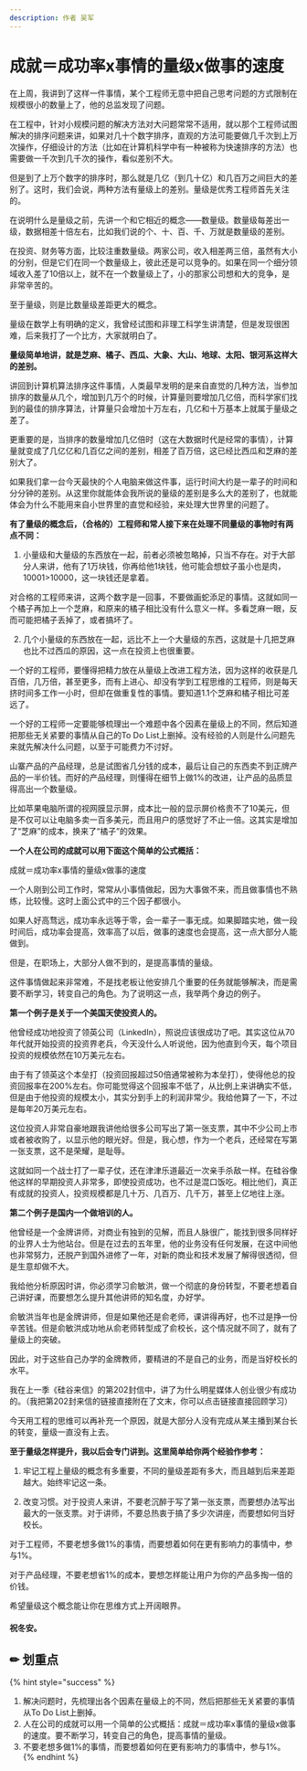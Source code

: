 ```yaml
---
description: 作者 吴军
---
```


# 成就＝成功率x事情的量级x做事的速度

在上周，我讲到了这样一件事情，某个工程师无意中把自己思考问题的方式限制在规模很小的数量上了，他的总监发现了问题。

在工程中，针对小规模问题的解决方法对大问题常常不适用，就以那个工程师试图解决的排序问题来讲，如果对几十个数字排序，直观的方法可能要做几千次到上万次操作，仔细设计的方法（比如在计算机科学中有一种被称为快速排序的方法）也需要做一千次到几千次的操作，看似差别不大。

但是到了上万个数字的排序时，那么就是几亿（到几十亿）和几百万之间巨大的差别了。这时，我们会说，两种方法有量级上的差别。量级是优秀工程师首先关注的。

在说明什么是量级之前，先讲一个和它相近的概念——数量级。数量级每差出一级，数据相差十倍左右，比如我们说的个、十、百、千、万就是数量级的差别。

在投资、财务等方面，比较注重数量级。两家公司，收入相差两三倍，虽然有大小的分别，但是它们在同一个数量级上，彼此还是可以竞争的。如果在同一个细分领域收入差了10倍以上，就不在一个数量级上了，小的那家公司想和大的竞争，是非常辛苦的。

至于量级，则是比数量级差距更大的概念。

量级在数学上有明确的定义，我曾经试图和非理工科学生讲清楚，但是发现很困难，后来我打了一个比方，大家就明白了。

**量级简单地讲，就是芝麻、橘子、西瓜、大象、大山、地球、太阳、银河系这样大的差别。**

讲回到计算机算法排序这件事情，人类最早发明的是来自直觉的几种方法，当参加排序的数量从几个，增加到几万个的时候，计算量则要增加几亿倍，而科学家们找到的最佳的排序算法，计算量只会增加十万左右，几亿和十万基本上就属于量级之差了。

更重要的是，当排序的数量增加几亿倍时（这在大数据时代是经常的事情），计算量就变成了几亿亿和几百亿之间的差别，相差了百万倍，这已经比西瓜和芝麻的差别大了。

如果我们拿一台今天最快的个人电脑来做这件事，运行时间大约是一辈子的时间和分分钟的差别。从这里你就能体会我所说的量级的差别是多么大的差别了，也就能体会为什么不能用来自小世界里的直觉和经验，来处理大世界里的问题了。

**有了量级的概念后，（合格的）工程师和常人接下来在处理不同量级的事物时有两点不同：**

1. 小量级和大量级的东西放在一起，前者必须被忽略掉，只当不存在。对于大部分人来讲，他有了1万块钱，你再给他1块钱，他可能会想蚊子虽小也是肉，10001&gt;10000，这一块钱还是拿着。

对合格的工程师来讲，这两个数字是一回事，不要做画蛇添足的事情。这就如同一个橘子再加上一个芝麻，和原来的橘子相比没有什么意义一样。多看芝麻一眼，反而可能把橘子丢掉了，或者搞坏了。

2. 几个小量级的东西放在一起，远比不上一个大量级的东西，这就是十几把芝麻也比不过西瓜的原因，这一点在投资上也很重要。

一个好的工程师，要懂得把精力放在从量级上改进工程方法，因为这样的收获是几百倍，几万倍，甚至更多，而有上进心、却没有学到工程思维的工程师，则是每天挤时间多工作一小时，但却在做重复性的事情。要知道1.1个芝麻和橘子相比可差远了。

一个好的工程师一定要能够梳理出一个难题中各个因素在量级上的不同，然后知道把那些无关紧要的事情从自己的To Do List上删掉。没有经验的人则是什么问题先来就先解决什么问题，以至于可能费力不讨好。

山寨产品的产品经理，总是试图省几分钱的成本，最后让自己的东西卖不到正牌产品的一半价钱。而好的产品经理，则懂得在细节上做1%的改进，让产品的品质显得高出一个数量级。

比如苹果电脑所谓的视网膜显示屏，成本比一般的显示屏价格贵不了10美元，但是不仅可以让电脑多卖一百多美元，而且用户的感觉好了不止一倍。这其实是增加了“芝麻”的成本，换来了“橘子”的效果。

**一个人在公司的成就可以用下面这个简单的公式概括：**

成就＝成功率x事情的量级x做事的速度

一个人刚到公司工作时，常常从小事情做起，因为大事做不来，而且做事情也不熟练，比较慢。这时上面公式中的三个因子都很小。

如果人好高骛远，成功率永远等于零，会一辈子一事无成。如果脚踏实地，做一段时间后，成功率会提高，效率高了以后，做事的速度也会提高，这一点大部分人能做到。

但是，在职场上，大部分人做不到的，是提高事情的量级。

这件事情做起来非常难，不是找老板让他安排几个重要的任务就能够解决，而是需要不断学习，转变自己的角色。为了说明这一点，我举两个身边的例子。

**第一个例子是关于一个美国天使投资人的。**

他曾经成功地投资了领英公司（LinkedIn），照说应该很成功了吧。其实这位从70年代就开始投资的投资界老兵，今天没什么人听说他，因为他直到今天，每个项目投资的规模依然在10万美元左右。

由于有了领英这个本垒打（投资回报超过50倍通常被称为本垒打），使得他总的投资回报率在200%左右。你可能觉得这个回报率不低了，从比例上来讲确实不低，但是由于他投资的规模太小，其实分到手上的利润非常少。我给他算了一下，不过是每年20万美元左右。

这位投资人非常自豪地跟我讲他给很多公司写出了第一张支票，其中不少公司上市或者被收购了，以显示他的眼光好。但是，我心想，作为一个老兵，还经常在写第一张支票，这不是荣耀，是耻辱。

这就如同一个战士打了一辈子仗，还在津津乐道最近一次亲手杀敌一样。在硅谷像他这样的早期投资人非常多，即使投资成功，也不过是混口饭吃。相比他们，真正有成就的投资人，投资规模都是几十万、几百万、几千万，甚至上亿地往上涨。

**第二个例子是国内一个做培训的人。**

他曾经是一个金牌讲师，对商业有独到的见解，而且人脉很广，能找到很多同样好的业界人士为他站台。但是在过去的五年里，他的业务没有任何发展，在这中间他也非常努力，还脱产到国外进修了一年，对新的商业和技术发展了解得很透彻，但是生意却做不大。

我给他分析原因时讲，你必须学习俞敏洪，做一个彻底的身份转型，不要老想着自己讲好课，而要想怎么提升其他讲师的知名度，办好学。

俞敏洪当年也是金牌讲师，但是如果他还是俞老师，课讲得再好，也不过是挣一份辛苦钱。但是俞敏洪成功地从俞老师转型成了俞校长，这个情况就不同了，就有了量级上的突破。

因此，对于这些自己办学的金牌教师，要精进的不是自己的业务，而是当好校长的水平。

我在上一季《硅谷来信》的第202封信中，讲了为什么明星媒体人创业很少有成功的。（我把第202封来信的链接直接附在了文末，你可以点击链接直接回顾学习）

今天用工程的思维可以再补充一个原因，就是大部分人没有完成从某主播到某台长的转变，量级一直没有上去。

**至于量级怎样提升，我以后会专门讲到。这里简单给你两个经验作参考：**

1. 牢记工程上量级的概念有多重要，不同的量级差距有多大，而且越到后来差距越大。始终牢记这一条。

2. 改变习惯。对于投资人来讲，不要老沉醉于写了第一张支票，而要想办法写出最大的一张支票。对于讲师，不要总热衷于搞了多少次讲座，而要想如何当好校长。

对于工程师，不要老想多做1%的事情，而要想着如何在更有影响力的事情中，参与1%。

对于产品经理，不要老想省1%的成本，要想怎样能让用户为你的产品多掏一倍的价钱。

希望量级这个概念能让你在思维方式上开阔眼界。

#### 祝冬安。

## ✏ 划重点

{% hint style="success" %}
1. 解决问题时，先梳理出各个因素在量级上的不同，然后把那些无关紧要的事情从To Do List上删掉。
2. 人在公司的成就可以用一个简单的公式概括：成就＝成功率x事情的量级x做事的速度。要不断学习，转变自己的角色，提高事情的量级。 
3. 不要老想多做1%的事情，而要想着如何在更有影响力的事情中，参与1%。
{% endhint %}



